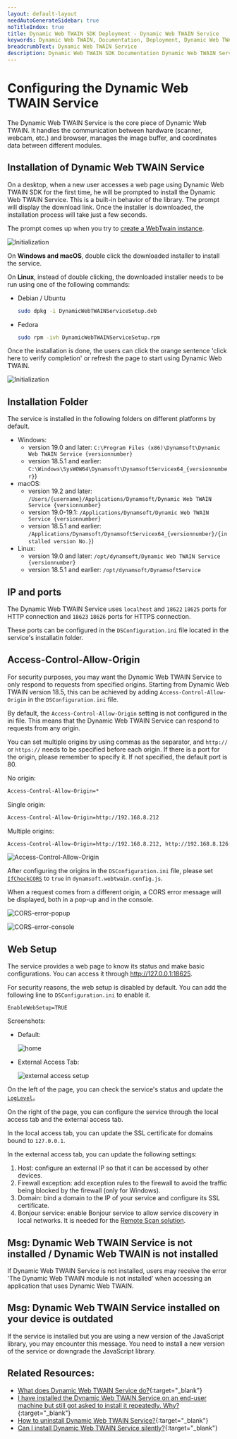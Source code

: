 ```yaml
---
layout: default-layout
needAutoGenerateSidebar: true
noTitleIndex: true
title: Dynamic Web TWAIN SDK Deployment - Dynamic Web TWAIN Service
keywords: Dynamic Web TWAIN, Documentation, Deployment, Dynamic Web TWAIN Service
breadcrumbText: Dynamic Web TWAIN Service
description: Dynamic Web TWAIN SDK Documentation Dynamic Web TWAIN Service Page
---
```


# Configuring the Dynamic Web TWAIN Service

The Dynamic Web TWAIN Service is the core piece of Dynamic Web TWAIN. It handles the communication between hardware (scanner, webcam, etc.) and browser, manages the image buffer, and coordinates data between different modules.


## Installation of Dynamic Web TWAIN Service

On a desktop, when a new user accesses a web page using Dynamic Web TWAIN SDK for the first time, he will be prompted to install the Dynamic Web TWAIN Service. This is a built-in behavior of the library. The prompt will display the download link. Once the installer is downloaded, the installation process will take just a few seconds.

The prompt comes up when you try to [create a WebTwain instance](/_articles/extended-usage/advanced-initialization.md#instantiating-webtwain-without-onwebtwainready).

![Initialization](/assets/imgs/Initialization-1.png)

On **Windows and macOS**, double click the downloaded installer to install the service. 

On **Linux**, instead of double clicking, the downloaded installer needs to be run using one of the following commands:

- Debian / Ubuntu

  ```bash 
  sudo dpkg -i DynamicWebTWAINServiceSetup.deb
  ```

- Fedora

  ```bash 
  sudo rpm -ivh DynamicWebTWAINServiceSetup.rpm
  ```

Once the installation is done, the users can click the orange sentence 'click here to verify completion' or refresh the page to start using Dynamic Web TWAIN.

![Initialization](/assets/imgs/Initialization-2.png)

## Installation Folder

The service is installed in the following folders on different platforms by default.

- Windows:
  - version 19.0 and later: `C:\Program Files (x86)\Dynamsoft\Dynamic Web TWAIN Service {versionnumber}`
  - version 18.5.1 and earlier: `C:\Windows\SysWOW64\Dynamsoft\DynamsoftServicex64_{versionnumber}`)
- macOS: 
  - version 19.2 and later: `/Users/{username}/Applications/Dynamsoft/Dynamic Web TWAIN Service {versionnumber}`
  - version 19.0-19.1: `/Applications/Dynamsoft/Dynamic Web TWAIN Service {versionnumber}`
  - version 18.5.1 and earlier: `/Applications/Dynamsoft/DynamsoftServicex64_{versionnumber}/{installed version No.}`)
- Linux: 
  - version 19.0 and later:  `/opt/dynamsoft/Dynamic Web TWAIN Service {versionnumber}`
  - version 18.5.1 and earlier: `/opt/dynamsoft/DynamsoftService`

## IP and ports

The Dynamic Web TWAIN Service uses `localhost` and `18622` `18625` ports for HTTP connection and `18623` `18626` ports for HTTPS connection.  

These ports can be configured in the `DSConfiguration.ini` file located in the service's installatin folder.


## Access-Control-Allow-Origin

For security purposes, you may want the Dynamic Web TWAIN Service to only respond to requests from specified origins. Starting from Dynamic Web TWAIN version 18.5, this can be achieved by adding `Access-Control-Allow-Origin` in the `DSConfiguration.ini` file.

By default, the `Access-Control-Allow-Origin` setting is not configured in the ini file. This means that the Dynamic Web TWAIN Service can respond to requests from any origin.

You can set multiple origins by using commas as the separator, and `http://` or `https://` needs to be specified before each origin. If there is a port for the origin, please remember to specify it. If not specified, the default port is 80.

No origin:

```bash
Access-Control-Allow-Origin=*
```

Single origin:

```bash
Access-Control-Allow-Origin=http://192.168.8.212
```

Multiple origins:

```bash
Access-Control-Allow-Origin=http://192.168.8.212, http://192.168.8.126:8033, https://www.dynamsoft.com
```

![Access-Control-Allow-Origin](/assets/imgs/Access-Control-Allow-Origin.png)

After configuring the origins in the `DSConfiguration.ini` file, please set [`IfCheckCORS`](/_articles/info/api/Dynamsoft_WebTwainEnv.md#ifcheckcors) to `true` in `dynamsoft.webtwain.config.js`. 

When a request comes from a different origin, a CORS error message will be displayed, both in a pop-up and in the console.

  ![CORS-error-popup](/assets/imgs/CORS-error-popup.png)

  ![CORS-error-console](/assets/imgs/CORS-error-console.png)


## Web Setup

The service provides a web page to know its status and make basic configurations. You can access it through <http://127.0.0.1:18625>.

For security reasons, the web setup is disabled by default. You can add the following line to `DSConfiguration.ini` to enable it.

```
EnableWebSetup=TRUE
```

Screenshots:

* Default:

   ![home](/assets/imgs/service-web-setup/home.jpg)

* External Access Tab:

   ![external access setup](/assets/imgs/service-web-setup/external-access-setup.jpg)

On the left of the page, you can check the service's status and update the [`LogLevel`](/_articles/info/api/WebTwain_Util.md#loglevel)。

On the right of the page, you can configure the service through the local access tab and the external access tab.

In the local access tab, you can update the SSL certificate for domains bound to `127.0.0.1`.

In the external access tab, you can update the following settings:

1. Host: configure an external IP so that it can be accessed by other devices.
2. Firewall exception: add exception rules to the firewall to avoid the traffic being blocked by the firewall (only for Windows).
3. Domain: bind a domain to the IP of your service and configure its SSL certificate.
4. Bonjour service: enable Bonjour service to allow service discovery in local networks. It is needed for the [Remote Scan solution](https://www.dynamsoft.com/remote-scan/docs/introduction/).


## Msg: Dynamic Web TWAIN Service is not installed / Dynamic Web TWAIN is not installed

If Dynamic Web TWAIN Service is not installed, users may receive the error 'The Dynamic Web TWAIN module is not installed' when accessing an application that uses Dynamic Web TWAIN. 

## Msg: Dynamic Web TWAIN Service installed on your device is outdated

If the service is installed but you are using a new version of the JavaScript library, you may encounter this message. You need to install a new version of the service or downgrade the JavaScript library.

## Related Resources:

* [What does Dynamic Web TWAIN Service do?](/_articles/faq/what-does-dynamsoft-service-do-on-end-user-machine.md){:target="_blank"}
* [I have installed the Dynamic Web TWAIN Service on an end-user machine but still got asked to install it repeatedly. Why?](/_articles/faq/service-prompting-to-install-repeatedly.md){:target="_blank"}
* [How to uninstall Dynamic Web TWAIN Service?](/_articles/faq/how-to-uninstall-dynamsoft-service.md){:target="_blank"}
* [Can I install Dynamic Web TWAIN Service silently?](/_articles/faq/can-i-install-dynamsoft-service-silently.md){:target="_blank"}
